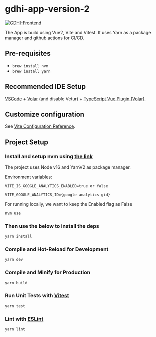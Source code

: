 # gdhi-app-version-2

[![GDHI-Frontend](https://github.com/healthenabled/gdhi-app-version2/actions/workflows/build.yml/badge.svg?branch=main)](https://github.com/healthenabled/gdhi-app-version2/actions/workflows/build.yml)

The App is build using Vue2, Vite and Vitest. It uses Yarn as a package manager and github actions for CI/CD.

## Pre-requisites

- `brew install nvm`
- `brew install yarn`

## Recommended IDE Setup

[VSCode](https://code.visualstudio.com/) + [Volar](https://marketplace.visualstudio.com/items?itemName=Vue.volar) (and disable Vetur) + [TypeScript Vue Plugin (Volar)](https://marketplace.visualstudio.com/items?itemName=Vue.vscode-typescript-vue-plugin).

## Customize configuration

See [Vite Configuration Reference](https://vitejs.dev/config/).

## Project Setup

### Install and setup nvm using [the link](https://github.com/nvm-sh/nvm#installing-and-updating)

The project uses Node v16 and YarnV2 as package manager.

Environment variables:

`VITE_IS_GOOGLE_ANALYTICS_ENABLED=true or false`

`VITE_GOOGLE_ANALYTICS_ID={google analytics gid}`

For running locally, we want to keep the Enabled flag as False
```sh
nvm use
```

### Then use the below to install the deps

```sh
yarn install
```

### Compile and Hot-Reload for Development

```sh
yarn dev
```

### Compile and Minify for Production

```sh
yarn build
```

### Run Unit Tests with [Vitest](https://vitest.dev/)

```sh
yarn test
```

### Lint with [ESLint](https://eslint.org/)

```sh
yarn lint
```
